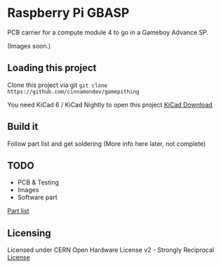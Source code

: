 # Raspberry Pi GBASP

PCB carrier for a compute module 4 to go in a Gameboy Advance SP.

(Images soon.)

## Loading this project

Clone this project via git
`git clone https://github.com/cinnamondev/gamepithing`

You need KiCad 6 / KiCad Nightly to open this project
[KiCad Download](https://www.kicad.org/download/)

## Build it

Follow part list and get soldering
(More info here later, not complete)


## TODO

- PCB & Testing
- Images
- Software part

[Part list](PARTS.MD)

## Licensing

Licensed under CERN Open Hardware License v2 - Strongly Reciprocal
[License](LICENSE)